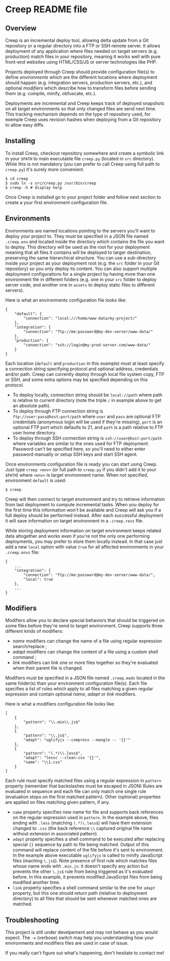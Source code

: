 Creep README file
=================

Overview
--------

Creep is an incremental deploy tool, allowing delta update from a Git
repository or a regular directory into a FTP or SSH remote server. It allows
deployment of any application where files needed on target servers (e.g.
production) match files in your repository, meaning it works well with pure
front-end websites using HTML/CSS/JS or server technologies like PHP.

Projects deployed through Creep should provide configuration file(s) to define
_environments_ which are the different locations where deployment should happen
(e.g. integration servers, production servers, etc.), and optional _modifiers_
which describe how to transform files before sending them (e.g. compile,
minify, obfuscate, etc.).

Deployments are incremental and Creep keeps track of deployed snapshots on
all target environments so that only changed files are send next time. This
tracking mechanism depends on the type of repository used, for exemple Creep
uses revision hashes when deploying from a Git repository to allow easy diffs.

Installing
----------

To install Creep, checkout repository somewhere and create a symbolic link in
your `$PATH` to main executable file `creep.py` (located in `src` directory).
While this is not mandatory (you can prefer to call Creep using full path to
`creep.py`) it's surely more convenient.

    $ cd creep
    $ sudo ln -s src/creep.py /usr/bin/creep
    $ creep -h # display help

Once Creep is installed go to your project folder and follow next section to
create a your first environment configuration file.

Environments
------------

Environments are named locations pointing to the servers you'll want to deploy
your project to. They must be specified in a JSON file named `.creep.env` and
located inside the directory which contains the file you want to deploy. This
directory will be used as the root for your deployment meaning that all files
it contains will be deployed to targer destination, preserving the same
hierarchical structure. You can use a sub-directory inside your project as your
deployment root (e.g. the `src` folder in your Git repository) so you only
deploy its content. You can also support multiple deployment configurations for
a single project by having more than one environment file in different folders
(e.g. one in your `src` folder to deploy server code, and another one in
`assets` to deploy static files to different servers).

Here is what an environments configuration file looks like:

    {
        "default": {
            "connection": "local:///home/www-data/my-project/"
        },
        "integration": {
            "connection": "ftp://me:password@my-dev-server/www-data/"
        },
        "production": {
            "connection": "ssh://login@my-prod-server.com/www-data/"
        }
    }

Each location (`default` and `production` in this example) must at least
specify a connection string specifying protocol and optional address,
credentials and/or path. Creep can currently deploy through local file system
copy, FTP or SSH, and some extra options may be specified depending on this
protocol.

- To deploy locally, connection string should be `local://path` where path is
relative to current directory (note the triple `/` in example above to get an
absolute path).
- To deploy through FTP connection string is `ftp://user:pass@host:port/path`
where `user` and `pass` are optional FTP credentials (anonymous login will be
used if they're missing), `port` is an optional FTP port which defaults to 21,
and `path` is a path relative to FTP user home directory.
- To deploy through SSH connection string is `ssh://user@host:port/path` where
variables are similar to the ones used for FTP deployment. Password can't be
specified here, so you'll need to either enter password manually or setup SSH
keys and start SSH agent.

Once environments configuration file is ready you can start using Creep. Just
type `creep <env>` (or full path to `creep.py` if you didn't add it to your
`$PATH`) where `<env>` is target environment name. When not specified,
environment `default` is used:

    $ creep

Creep will then connect to target environment and try to retrieve information
from last deployment to compute incremental tasks. When you deploy for the
first time this information won't be available and Creep will ask you if a
full deploy should be performed instead. After each successful deployment it
will save information on target environment in a `.creep.revs` file.

While storing deployment information on target environment keeps related data
altogether and works even if you're not the only one performing deployments,
you may prefer to store them locally instead. In that case just add a new
`local` option with value `true` for all affected environments in your
`.creep.envs` file:

    {
        ...
        "integration": {
            "connection": "ftp://me:password@my-dev-server/www-data/",
            "local": true
        },
        ...
    }

Modifiers
---------

Modifiers allow you to declare special behaviors that should be triggered on
some files before they're send to target environment. Creep supports three
different kinds of modifiers:

- _name_ modifiers can change the name of a file using regular expression
search/replace ;
- _adapt_ modifiers can change the content of a file using a custom shell
command ;
- _link_ modifiers can link one or more files together so they're evaluated
when their parent file is changed.

Modifiers must be specified in a JSON file named `.creep.mods` located in the
same folder(s) than your environment configuration file(s). Each file specifies
a list of rules which apply to all files matching a given regular expression and
contain optional _name_, _adapt_ or _link_ modifiers.

Here is what a modifiers configuration file looks like:

    [
        {
            "pattern": "\\.min\\.js$"
        },
        {
            "pattern": "\\.js$",
            "adapt": "uglifyjs --compress --mangle -- '{}'"
        },
        {
            "pattern": "(.*)\\.less$",
            "adapt": "lessc --clean-css '{}'",
            "name": "\\1.css"
        }
    ]

Each rule must specify matched files using a regular expression in `pattern`
property (remember that backslashes must be escaped in JSON) Rules are
evaluated in sequence and each file can only match one single rule (evaluation
stops on the first matched pattern). Other (optional) properties are applied on
files matching given pattern, if any.

- `name` property specifies new name for file and supports back references on
the regular expression used in `pattern`. In the example above, files ending
with `.less` (matching `(.*)\.less$`) will have their extension changed to
`.css` (the back reference `\\` captured original file name without extension
in associated pattern).
- `adapt` property specifies a shell command to be executed after replacing
special `{}` sequence by path to file being matched. Output of this command
will replace content of the file before it's sent to environment. In the
example above executable `uglifyjs` is called to minify JavaScript files
(maching `\.js$`). Note presence of first rule which matches files whose name
ends with `.min.js`: it doesn't specify any action but prevents the other
`\.js$` rule from being triggered as it's evaluated before. In this example, it
prevents modified JavaScript files from being modified another time.
- `link` property specifies a shell command similar to the one for `adapt`
property, but this one should return path (relative to deployment directory) to
all files that should be sent whenever matched ones are matched.

Troubleshooting
---------------

This project is still under develpement and may not behave as you would expect.
The `-v` (verbose) switch may help you understanding how your environments and
modifiers files are used in case of issue.

If you really can't figure out what's happening, don't hesitate to contact me!
